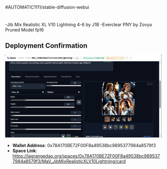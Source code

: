 #AUTOMATIC1111/stable-diffusion-webui

# <AI Model Name>
-Jib Mix Realistic XL V10 Lightning 4-6 by J1B
-Everclear PNY by Zovya Pruned Model fp16

## Deployment Confirmation
![Description](https://raw.githubusercontent.com/xxScorpius97xx/xxScorpius97xx/main/Jib%20Mix%20Realistic%20XL%20V10%20Lightning%204-6%20Step.png)

- **Wallet Address**: 0x78A170BE72F00F8a49538bc9895377984a8579f3
- **Space Link**: https://lagrangedao.org/spaces/0x78A170BE72F00F8a49538bc9895377984a8579f3/MaV_JibMixRealisticXLV10Lightning/card

